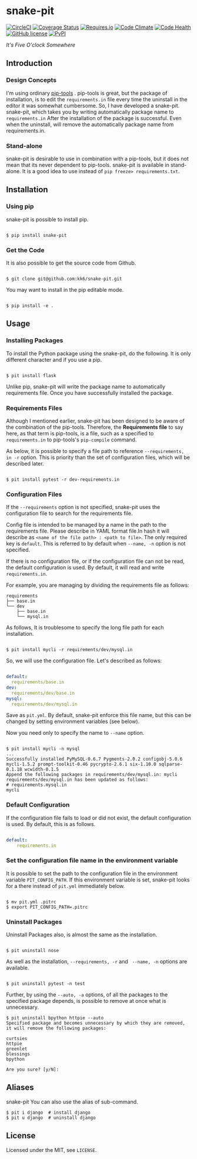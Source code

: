 # snake-pit
[![CircleCI](https://img.shields.io/circleci/project/kk6/snake-pit.svg?style=flat-square)](https://circleci.com/gh/kk6/snake-pit)
[![Coverage Status](https://img.shields.io/coveralls/kk6/snake-pit.svg?style=flat-square)](https://coveralls.io/github/kk6/snake-pit?branch=master)
[![Requires.io](https://img.shields.io/requires/github/kk6/snake-pit.svg?style=flat-square)](https://requires.io/github/kk6/snake-pit/requirements/)
[![Code Climate](https://img.shields.io/codeclimate/github/kk6/snake-pit/badges/gpa.svg?style=flat-square)](https://codeclimate.com/github/kk6/snake-pit)
[![Code Health](https://landscape.io/github/kk6/snake-pit/master/landscape.svg?style=flat-square)](https://landscape.io/github/kk6/snake-pit/master)
[![GitHub license](https://img.shields.io/badge/license-MIT-blue.svg?style=flat-square)](https://raw.githubusercontent.com/kk6/snake-pit/master/LICENSE)
[![PyPI](https://img.shields.io/pypi/v/snake-pit.svg?style=flat-square)](https://pypi.python.org/pypi/snake-pit)

*It's Five O'clock Somewhere*

## Introduction

### Design Concepts

I'm using ordinary [pip-tools](https://github.com/nvie/pip-tools) . pip-tools is great, but the package of installation, is to edit the `requirements.in` file every time the uninstall in the editor it was somewhat cumbersome. So, I have developed a snake-pit. snake-pit, which takes you by writing automatically package name to `requirements.in` After the installation of the package is successful. Even when the uninstall, will remove the automatically package name from requirements.in.

### Stand-alone

snake-pit is desirable to use in combination with a pip-tools, but it does not mean that its never dependent to pip-tools. snake-pit is available in stand-alone. It is a good idea to use instead of `pip freeze> requirements.txt`.

## Installation

### Using pip

snake-pit is possible to install pip.

```console

$ pip install snake-pit

```
### Get the Code

It is also possible to get the source code from Github.

```console

$ git clone git@github.com:kk6/snake-pit.git

```

You may want to install in the pip editable mode.

```console

$ pip install -e .

```

## Usage

### Installing Packages

To install the Python package using the snake-pit, do the following. It is only different character and if you use a pip.

```console

$ pit install flask

```

Unlike pip, snake-pit will write the package name to automatically requirements file. Once you have successfully installed the package.

### Requirements Files

Although I mentioned earlier, snake-pit has been designed to be aware of the combination of the pip-tools. Therefore, the **Requirements file** to say here, as that term is pip-tools, is a file, such as a specified to `requirements.in` to pip-tools's `pip-compile` command.

As below, it is possible to specify a file path to reference `--requirements, in -r` option. This is priority than the set of configuration files, which will be described later.

```console

$ pit install pytest -r dev-requirements.in

```

### Configuration Files

If the `--requirements` option is not specified, snake-pit uses the configuration file to search for the requirements file.

Config file is intended to be managed by a name in the path to the requirements file. Please describe in YAML format file.In hash it will describe as `<name of the file path> : <path to file>`. The only required key is `default`. This is referred to by default when `--name, -n` option is not specified.

If there is no configuration file, or if the configuration file can not be read, the default configuration is used. By default, it will read and write `requirements.in`.

For example, you are managing by dividing the requirements file as follows:

```
requirements
├── base.in
└── dev
    ├── base.in
    └── mysql.in
```

As follows, It is troublesome to specify the long file path for each installation.

```console

$ pit install mycli -r requirements/dev/mysql.in

```

So, we will use the configuration file. Let's described as follows:

```yaml

default:
  requirements/base.in
dev:
  requirements/dev/base.in
mysql:
  requirements/dev/mysql.in

```

Save as `pit.yml`. By default, snake-pit enforce this file name, but this can be changed by setting environment variables (see below).

Now you need only to specify the name to `--name` option.

```console

$ pit install mycli -n mysql
...
Successfully installed PyMySQL-0.6.7 Pygments-2.0.2 configobj-5.0.6 mycli-1.5.2 prompt-toolkit-0.46 pycrypto-2.6.1 six-1.10.0 sqlparse-0.1.18 wcwidth-0.1.5
Append the following packages in requirements/dev/mysql.in: mycli
requirements/dev/mysql.in has been updated as follows:
# requirements.mysql.in
mycli

```

### Default Configuration

If the configuration file fails to load or did not exist, the default configuration is used. By default, this is as follows.

```yaml

default:
	requirements.in

```

### Set the configuration file name in the environment variable

It is possible to set the path to the configuration file in the environment variable `PIT_CONFIG_PATH`. If this environment variable is set, snake-pit looks for a there instead of `pit.yml` immediately below.

```console

$ mv pit.yml .pitrc
$ export PIT_CONFIG_PATH=.pitrc

```

### Uninstall Packages

Uninstall Packages also, is almost the same as the installation.

```console

$ pit uninstall nose

```

As well as the installation, `--requirements, -r` and ` --name, -n` options are available.

```console

$ pit uninstall pytest -n test

```

Further, by using the `--auto, -a` options, of all the packages to the specified package depends, is possible to remove at once what is unnecessary.

```console
$ pit uninstall bpython httpie --auto
Specified package and becomes unnecessary by which they are removed, it will remove the following packages:

curtsies
httpie
greenlet
blessings
bpython

Are you sure? [y/N]:
```

## Aliases

snake-pit You can also use the alias of sub-command.

```console
$ pit i django  # install django
$ pit u django  # uninstall django
```

## License

Licensed under the MIT, see `LICENSE`.
